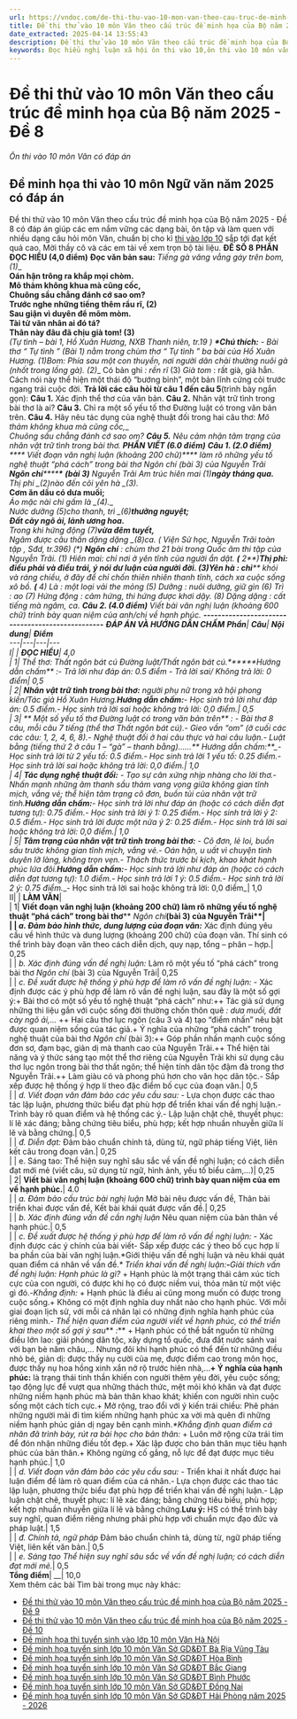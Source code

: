 ```yaml
---
url: https://vndoc.com/de-thi-thu-vao-10-mon-van-theo-cau-truc-de-minh-hoa-cua-bo-de-8-340599
title: Đề thi thử vào 10 môn Văn theo cấu trúc đề minh họa của Bộ năm 2025 - Đề 8 - Ôn thi vào 10 môn Văn có đáp án - VnDoc.com
date_extracted: 2025-04-14 13:55:43
description: Đề thi thử vào 10 môn Văn theo cấu trúc đề minh họa của Bộ năm 2025 - Đề 8 giúp các em làm quen với dạng bài, chuẩn bị cho kì thi lớp 10 sắp tới đạt kết quả cao.
keywords: Đọc hiểu nghị luận xã hội ôn thi vào 10,ôn thi vào 10 môn văn,đề thi vào 10 môn văn,chuyên đề ôn thi vào 10 môn văn,đề thi văn vào 10,đề ôn thi vào 10 môn văn có đáp án,đề ôn thi vào 10 môn văn,đề thi vào 10 môn văn cấu trúc mới,đề thi văn vào 10 năm 2025,đề minh họa thi vào 10 môn văn
---
```


# Đề thi thử vào 10 môn Văn theo cấu trúc đề minh họa của Bộ năm 2025 - Đề 8
 _Ôn thi vào 10 môn Văn có đáp án_
## Đề minh họa thi vào 10 môn Ngữ văn năm 2025 có đáp án
Đề thi thử vào 10 môn Văn theo cấu trúc đề minh họa của Bộ năm 2025 - Đề 8 có đáp án giúp các em nắm vững các dạng bài, ôn tập và làm quen với nhiều dạng câu hỏi môn Văn, chuẩn bị cho kì [thi vào lớp 10](<https://vndoc.com/thi-vao-lop-10-mon-van>) sắp tới đạt kết quả cao. Mời thầy cô và các em tải về xem trọn bộ tài liệu.
**ĐỀ SỐ 8**
**PHẦN ĐỌC HIỂU \(4,0 điểm\)**
**Đọc văn bản sau:**
_Tiếng gà văng vẳng gáy trên bom, \(1\)__  
__Oán hận trông ra khắp mọi chòm.__  
__Mõ thảm không khua mà cũng cốc,__  
__Chuông sầu chẳng đánh cớ sao om?__  
__Trước nghe những tiếng thêm rầu rĩ, \(2\)__  
__Sau giận vì duyên để mõm mòm.__  
__Tài tử văn nhân ai đó tá?__  
__Thân này đâu đã chịu già tom\! \(3\)__  
__\(Tự tình –_ bài 1, Hồ Xuân Hương, NXB Thanh niên, tr.19 _\)_
**_\*Chú thích:_**
\- Bài thơ “ _Tự tình_ ” \(Bài 1\) nằm trong chùm thơ “ _Tự tình_ ” ba bài của Hồ Xuân Hương.
\(1\)_Bom:_ Phía sau một con thuyền, nơi người dân chài thường nuôi gà \(nhốt trong lồng gà\).
\(2\)__ Có bản ghi _: rền rĩ_
\(3\) _Già tom_ : rất già, già hẳn. Cách nói này thể hiện một thái độ “bướng bỉnh”, một bản lĩnh cứng cỏi trước ngang trái cuộc đời.
**Trả lời các câu hỏi từ câu 1 đến câu 5**\(trình bày ngắn gọn\):
**Câu 1.** Xác định thể thơ của văn bản.
**Câu 2.** Nhân vật trữ tình trong bài thơ là ai?
**Câu 3.** Chỉ ra một số yếu tố thơ Đường luật có trong văn bản trên.
**Câu 4.** Hãy nêu tác dụng của nghệ thuật đối trong hai câu thơ:
_Mõ thảm không khua mà cũng cốc,__  
__Chuông sầu chẳng đánh cớ sao om?_
**Câu 5.** Nêu cảm nhận tâm trạng của nhân vật trữ tình trong bài thơ.
**PHẦN VIẾT \(6.0 điểm\)**
**Câu 1. \(2.0 điểm\)**
**** Viết đoạn văn nghị luận \(khoảng 200 chữ\)**** làm rõ những yếu tố nghệ thuật “phá cách” trong bài thơ _Ngôn chí_ \(bài 3\) của Nguyễn Trãi
**_Ngôn chí_********\*** **\(bài 3\)**
Nguyễn Trãi
 _Am trúc hiên mai_ _\(1\)__ngày tháng qua.__  
__Thị phi_ _\(2\)__nào đến cõi yên hà_ _\(3\)__.__  
__Cơm ăn dầu có dưa muối;__  
__Áo mặc nài chi gấm là_ _\(4\)__.__  
__Nước dưỡng_ _\(5\)__cho thanh, trì_ _\(6\)__thưởng nguyệt;__  
__Ðất cày ngõ ải, lảnh ương hoa.__  
__Trong khi hứng động_ _\(7\)__vừa đêm tuyết,__  
__Ngâm được câu thần dặng dặng_ _\(8\)__ca._
_\(_ Viện Sử học, _Nguyễn Trãi toàn tập_ , Sđd, tr.396\)
\(\*\) **_Ngôn chí_** _:_ chùm thơ 21 bài trong Quốc âm thi tập của Nguyễn Trãi.
\(1\) _Hiên mai:_ chỉ nơi ở yên tĩnh của người ẩn dật.
**\(** 2**\)**_Thị phi:_ điều phải và điều trái, ý nói dư luận của người đời.
**\(3\)******_Yên hà_ : chỉ**** khói và ráng chiều, ở đây để chỉ chốn thiên nhiên thanh tĩnh, cách xa cuộc sống xô bồ.
**\(** 4\) _Là_ : một loại vải the mỏng
\(5\) _Dưỡng_ : nuôi dưỡng, giữ gìn
\(6\) _Trì_ : ao
\(7\) _Hứng động_ : cảm hứng, thi hứng được khơi dậy.
\(8\) _Dặng dặng_ : cất tiếng mà ngâm, ca.
**Câu 2. \(4.0 điểm\)**
Viết bài văn nghị luận \(khoảng 600 chữ\) trình bày quan niệm của anh/chị về hạnh phúc.
**\-------------------------------------------------**
**ĐÁP ÁN VÀ HƯỚNG DẪN CHẤM**
**Phần**| **Câu**| **Nội dung**| **Điểm**  
---|---|---|---  
I| | **ĐỌC HIỂU**|  4,0  
| 1| Thể thơ: Thất ngôn bát cú Đường luật/Thất ngôn bát cú.**__****_Hướng dẫn chấm_** :\- _Trả lời như đáp án: 0.5 điểm_ _\- Trả lời sai/ Không trả lời: 0 điểm_|  0,5  
| 2| **Nhân vật trữ tình trong bài thơ:** người phụ nữ trong xã hội phong kiến/Tác giả Hồ Xuân Hương.**_Hướng dẫn chấm:_**_\- Học sinh trả lời như đáp án: 0.5 điểm.__\- Học sinh trả lời sai hoặc không trả lời: 0,0 điểm._|  0,5  
| 3| ** _Một số yếu tố thơ Đường luật có trong văn bản trên_** _:_ \- Bài thơ 8 câu, mỗi câu 7 tiếng \(thể thơ Thất ngôn bát cú\).\- Gieo vần “om” \(ở cuối các các câu: 1, 2, 4, 6, 8\).\- Nghệ thuật đối ở hai câu thực và hai câu luận.\- Luật bằng \(tiếng thứ 2 ở câu 1 – “gà” – thanh bằng\)……** _Hướng dẫn chấm:_**_\- Học sinh trả lời từ 2 yếu tố: 0.5 điểm.__\- Học sinh trả lời 1 yếu tố: 0.25 điểm.__\- Học sinh trả lời sai hoặc không trả lời: 0,0 điểm._|  1,0  
| 4| **Tác dụng nghệ thuật đối:** \- Tạo sự cân xứng nhịp nhàng cho lời thơ.\- Nhấn mạnh những âm thanh sầu thảm vang vọng giữa không gian tĩnh mịch, vắng vẻ; thể hiện tâm trạng cô đơn, buồn tủi của nhân vật trữ tình.**_Hướng dẫn chấm:_**_\- Học sinh trả lời như đáp án \(hoặc có cách diễn đạt tương tự\): 0.75 điểm.__\- Học sinh trả lời ý 1: 0.25 điểm.__\- Học sinh trả lời ý 2: 0.5 điểm.__\- Học sinh trả lời được một nửa ý 2: 0.25 điểm.__\- Học sinh trả lời sai hoặc không trả lời: 0,0 điểm._|  1,0  
| 5| **Tâm trạng của nhân vật trữ tình trong bài thơ:** \- Cô đơn, lẻ loi, buồn sầu trước không gian tĩnh mịch, vắng vẻ.\- Oán hận, u uất vì chuyện tình duyên lỡ làng, không trọn vẹn.\- Thách thức trước bi kịch, khao khát hạnh phúc lứa đôi.**_Hướng dẫn chấm:_**_\- Học sinh trả lời như đáp án \(hoặc có cách diễn đạt tương tự\): 1.0 điểm.__\- Học sinh trả lời 1 ý: 0.5 điểm.__\- Học sinh trả lời 2 ý: 0.75 điểm.__\- Học sinh trả lời sai hoặc không trả lời: 0,0 điểm_|  1,0  
II| | **LÀM VĂN**|   
|  1| **Viết đoạn văn nghị luận \(khoảng 200 chữ\) làm rõ những yếu tố nghệ thuật “phá cách” trong bài thơ**** _Ngôn chí_****\(bài 3\) của Nguyễn Trãi**|   
| |  _a. Đảm bảo hình thức, dung lượng của đoạn văn:_**** Xác định đúng yêu cầu về hình thức và dung lượng \(khoảng 200 chữ\) của đoạn văn. Thí sinh có thể trình bày đoạn văn theo cách diễn dịch, quy nạp, tổng – phân – hợp.| 0,25  
| |  _b. Xác định đúng vấn đề nghị luận:_ Làm rõ một yếu tố “phá cách” trong bài thơ _Ngôn chí_ \(bài 3\) của Nguyễn Trãi| 0,25  
| |  _c. Đề xuất được hệ thống ý phù hợp để làm rõ vấn đề nghị luận:_ \- Xác định được các ý phù hợp để làm rõ vấn đề nghị luận, sau đây là một số gợi ý:\+ Bài thơ có một số yếu tố nghệ thuật “phá cách” như:++ Tác giả sử dụng những thi liệu gắn với cuộc sống đời thường chốn thôn quê _: dưa muối, đất cày ngõ ải,…_ ++ Hai câu thơ lục ngôn \(câu 3 và 4\) tạo “điểm nhấn” nêu bật được quan niệm sống của tác giả.\+ Ý nghĩa của những “phá cách” trong nghệ thuật của bài thơ _Ngôn chí_ \(bài 3\):++ Góp phần nhấn mạnh cuộc sống đơn sơ, đạm bạc, giản dị mà thanh cao của Nguyễn Trãi.++ Thể hiện tài năng và ý thức sáng tạo một thể thơ riêng của Nguyễn Trãi khi sử dụng câu thơ lục ngôn trong bài thơ thất ngôn; thể hiện tính dân tộc đậm đà trong thơ Nguyễn Trãi.++ Làm giàu có và phong phú hơn cho văn học dân tộc.\- Sắp xếp được hệ thống ý hợp lí theo đặc điểm bố cục của đoạn văn.| 0,5  
| |  _d. Viết đoạn văn đảm bảo các yêu cầu sau:_ \- Lựa chọn được các thao tác lập luận, phương thức biểu đạt phù hợp để triển khai vấn đề nghị luận.\- Trình bày rõ quan điểm và hệ thống các ý.\- Lập luận chặt chẽ, thuyết phục: lí lẽ xác đáng; bằng chứng tiêu biểu, phù hợp; kết hợp nhuần nhuyễn giữa lí lẽ và bằng chứng.| 0,5  
| |  _đ. Diễn đạt:_ Đảm bảo chuẩn chính tả, dùng từ, ngữ pháp tiếng Việt, liên kết câu trong đoạn văn.| 0,25  
| | e. Sáng tao: Thể hiện suy nghĩ sâu sắc về vấn đề nghị luận; có cách diễn đạt mới mẻ \(viết câu, sử dụng từ ngữ, hình ảnh, yếu tố biểu cảm,…\)| 0,25  
| 2| **Viết bài văn nghị luận \(khoảng 600 chữ\) trình bày quan niệm của em về hạnh phúc.**|  4.0  
| |  _a. Đảm bảo cấu trúc bài nghị luận_ Mở bài nêu được vấn đề, Thân bài triển khai được vấn đề, Kết bài khái quát được vấn đề.| 0,25  
| |  _b. Xác định đúng vấn đề cần nghị luận_ Nêu quan niệm của bản thân về hạnh phúc.| 0,5  
| |  _c. Đề xuất được hệ thống ý phù hợp để làm rõ vấn đề nghị luận:_ \- Xác định được các ý chính của bài viết\- Sắp xếp được các ý theo bố cục hợp lí ba phần của bài văn nghị luận.\*Giới thiệu vấn đề nghị luận và nêu khái quát quan điểm cá nhân về vấn đề._\* Triển khai vấn đề nghị luận:_**_-_**_Giải thích vấn đề nghị luận: Hạnh phúc là gì?_ \+ Hạnh phúc là một trạng thái cảm xúc tích cực của con người, có được khi họ có được niềm vui, thỏa mãn từ một việc gì đó.-_Khẳng định:_ \+ Hạnh phúc là điều ai cũng mong muốn có được trong cuộc sống.\+ Không có một định nghĩa duy nhất nào cho hạnh phúc. Với mỗi giai đoạn lịch sử, với mỗi cá nhân lại có những định nghĩa hạnh phúc của riêng mình._\- Thể hiện quan điểm của người viết về hạnh phúc, có thể triển khai theo một số gợi ý sau_** _:_** \+ Hạnh phúc có thể bắt nguồn từ những điều lớn lao: giải phóng dân tộc, xây dựng tổ quốc, đưa đất nước sánh vai với bạn bè năm châu,… Nhưng đôi khi hạnh phúc có thể đến từ những điều nhỏ bé, giản dị: được thấy nụ cười của mẹ, được điểm cao trong môn học, được thấy nụ hoa hồng xinh xắn nở rộ trước hiên nhà,…**\+ Ý nghĩa của hạnh phúc:** là trạng thái tinh thần khiến con người thêm yêu đời, yêu cuộc sống; tạo động lực để vượt qua những thách thức, mệt mỏi khó khăn và đạt được những niềm hạnh phúc mà bản thân khao khát; khiến con người nhìn cuộc sống một cách tích cực.\+ Mở rộng, trao đổi với ý kiến trái chiều: Phê phán những người mải đi tìm kiếm những hạnh phúc xa vời mà quên đi những niềm hạnh phúc giản dị ngay bên cạnh mình._\*Khẳng định quan điểm cá nhân đã trình bày, rút ra bài học cho bản thân:_ \+ Luôn mở rộng cửa trái tim để đón nhận những điều tốt đẹp.\+ Xác lập được cho bản thân mục tiêu hạnh phúc của bản thân.\+ Không ngừng cố gắng, nỗ lực để đạt được mục tiêu hạnh phúc.| 1,0  
| |  _d. Viết đoạn văn đảm bảo các yêu cầu sau:_ \- Triển khai ít nhất được hai luận điểm để làm rõ quan điểm của cá nhân.\- Lựa chọn được các thao tác lập luận, phương thức biểu đạt phù hợp để triển khai vấn đề nghị luận.\- Lập luận chặt chẽ, thuyết phục: lí lẽ xác đáng; bằng chứng tiêu biểu, phù hợp; kết hợp nhuần nhuyễn giữa lí lẽ và bằng chứng.**Lưu ý:** HS có thể trình bày suy nghĩ, quan điểm riêng nhưng phải phù hợp với chuẩn mực đạo đức và pháp luật.| 1,5  
| |  _đ. Chính tả, ngữ pháp_ Đảm bảo chuẩn chính tả, dùng từ, ngữ pháp tiếng Việt, liên kết văn bản.| 0,5  
| |  _e. Sáng tạo_ _Thể hiện suy nghĩ sâu sắc về vấn đề nghị luận; có cách diễn đạt mới mẻ._|  0,5  
**Tổng điểm**|  __|  10,0  
Xem thêm các bài Tìm bài trong mục này khác:
  * [Đề thi thử vào 10 môn Văn theo cấu trúc đề minh họa của Bộ năm 2025 - Đề 9](</de-thi-thu-vao-10-mon-van-theo-cau-truc-de-minh-hoa-cua-bo-de-9-340638>)
  * [Đề thi thử vào 10 môn Văn theo cấu trúc đề minh họa của Bộ năm 2025 - Đề 10](</de-thi-thu-vao-10-mon-van-theo-cau-truc-de-minh-hoa-cua-bo-de-10-340639>)
  * [Đề minh họa thi tuyển sinh vào lớp 10 môn Văn Hà Nội](</de-minh-hoa-thi-tuyen-sinh-vao-lop-10-mon-van-ha-noi-319384>)
  * [Đề minh họa tuyển sinh lớp 10 môn Văn Sở GD&ĐT Bà Rịa Vũng Tàu](</de-minh-hoa-tuyen-sinh-lop-10-mon-van-so-gd-dt-ba-ria-vung-tau-338134>)
  * [Đề minh họa tuyển sinh lớp 10 môn Văn Sở GD&ĐT Hòa Bình](</de-minh-hoa-tuyen-sinh-lop-10-mon-van-so-gd-dt-hoa-binh-338136>)
  * [Đề minh họa tuyển sinh lớp 10 môn Văn Sở GD&ĐT Bắc Giang](</de-minh-hoa-tuyen-sinh-lop-10-mon-van-so-gd-dt-bac-giang-338140>)
  * [Đề minh họa tuyển sinh lớp 10 môn Văn Sở GD&ĐT Bình Phước](</de-minh-hoa-tuyen-sinh-lop-10-mon-van-so-gd-dt-binh-phuoc-338153>)
  * [Đề minh họa tuyển sinh lớp 10 môn Văn Sở GD&ĐT Đồng Nai](</de-minh-hoa-tuyen-sinh-lop-10-mon-van-so-gd-dt-dong-nai-338156>)
  * [Đề minh họa tuyển sinh lớp 10 môn Văn Sở GD&ĐT Hải Phòng năm 2025 - 2026](</de-minh-hoa-tuyen-sinh-lop-10-mon-van-so-gd-dt-hai-phong-338159>)

